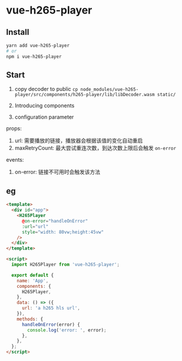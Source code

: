 # vue-h265-player

## Install

```bash
yarn add vue-h265-player
# or
npm i vue-h265-player
```

## Start

1. copy decoder to public `cp node_modules/vue-h265-player/src/components/h265-player/lib/libDecoder.wasm static/`

2. Introducing components

3. configuration parameter

props:

1. url: 需要播放的链接，播放器会根据该值的变化自动重启
2. maxRetryCount: 最大尝试重连次数，到达次数上限后会触发 `on-error`

events:

1. on-error: 链接不可用时会触发该方法

## eg

```html
<template>
  <div id="app">
    <H265Player
      @on-error="handleOnError"
      :url="url"
      style="width: 80vw;height:45vw"
    />
  </div>
</template>

<script>
  import H265Player from 'vue-h265-player';

  export default {
    name: 'App',
    components: {
      H265Player,
    },
    data: () => ({
      url: 'a h265 hls url',
    }),
    methods: {
      handleOnError(error) {
        console.log('error: ', error);
      },
    },
  };
</script>
```
